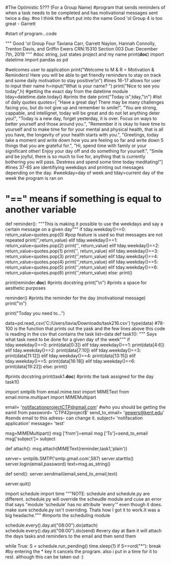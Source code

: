 #The Optimistic 5??? (For a Group Name)
#program that sends reminders of when a task needs to be completed and has motivational messages sent twice a day. 
#no I think the effort put into the name Good 'ol Group 4 is too great - Garrett 

#start of program...code

"""
Good 'ol Group Four
Taviana Carr, Garrett Naylon, Hannah Connolly, Trenton Davis, and Griffin Ewers
CRN:15310
Section 003
Due: December 7th, 2019
"""
#doc string, just states project and my name
print(__doc__)
import datetime
import pandas as pd

#welcomes user to application
print("Welcome to M & R = Motivation & Reminders! Here you will be able to get friendly reminders to stay on track and some daily motivation to stay positive!\n")
#lines 16-17 allows for user to input their name
h=input("What is your name? ")
print("Nice to see you today",h)
#getting the exact day from the datetime module
tday=datetime.date.today()
#prints the date 
print("Today is",tday,"\n")
#list of daily quotes 
quotes=[
       "Have a great day! There may be many challenges facing you, but do not give up and remember to smile!",
       "You are strong, cappable, and intellignet, today will be great and do not let anything deter you!",
       "Today is a new day, forget yesterday, it is over. Focus on ways to better yourself and those around you.",
       "Remember it is okay to have time to yourself and to make time for for your mental and physical health, that is all you have, the longevity of your health starts with you.",
       "Greetings, today take a moment and write down how you are feeling so far and write down 5 things that you are grateful for.",
       "Hi, spend time with family or your significant other! Enjoy your day off and do something for yourself.",
       "Smile and be joyful, there is so much to live for, anything that is currently bothering you will pass. Destress and spend some time today meditating!"]
#lines 37-65 are identifiying weekdays and printing out messages depending on the day.
#weekday=day of week and tday=current day of the week the program is ran on
# "==" means if something is equal to another variable 
def reminder():
    """This is making it possible to use the weekdays and say a certain message on a given day"""
    if tday.weekday()==0:
        return_value=quotes.pop(0)
        #pop feature is used so that messages are not repeated
        print('',return_value)
    elif tday.weekday()==1:
        return_value=quotes.pop(2)
        print('', return_value)
    elif tday.weekday()==2:
        return_value=quotes.pop(1)
        print('', return_value)
    elif tday.weekday()==3:
        return_value=quotes.pop(3)
        print('',return_value)
    elif tday.weekday()==4: 
        return_value=quotes.pop(4)
        print('',return_value)
    elif tday.weekday()==5:
        return_value=quotes.pop(5)
        print('',return_value)
    elif tday.weekday()==6:
        return_value=quotes.pop(6)
        print('',return_value)
    else:
        print()  

print(reminder.__doc__)
#prints docstring
print("\n")
#prints a space for aesthetic purposes
        
reminder()
#prints the reminder for the day (motivational message)
print("\n")

print("Today you need to...")
   
data=pd.read_csv('C:/Users/tavia/Downloads/task216.csv')
type(data)
#78-100 is the function that prints out the yask and the few lines above this code is reading in the csv that 
contains the task
list=data
def task1():
    """ Says what task need to be done for a given day of the week"""
    if tday.weekday()==0:
        print(data[0:3])
    elif tday.weekday()==1:
        print(data[4:6])
    elif tday.weekday()==2:
        print(data[7:10])
    elif tday.weekday()==3:
        print(data[11:12])
    elif tday.weekday()==4:
        print(data[13:15])
    elif tday.weekday()==5:
        print(data[16:18]) 
    elif tday.weekday()==6:
        print(data[19:22])
    else:
        print()

#prints docstring
print(task1.__doc__)
#prints the task assigned for the day   
task1()

import smtplib
from email.mime.text import MIMEText
from email.mime.multipart import MIMEMultipart

email= 'notifacationprojectCTP@gmail.com'
#who you should be getting the eamil from
password= 'CTP42project$'
send_to_email= 'gewers@kent.edu'
#sends email to this adress- can change it.
subject= 'notifacation application'
message= 'test' 

msg=MIMEMultipart()
msg ['from']=email 
msg ['To']=send_to_email
msg['subject']= subject

def attach(): 
    msg.attach(MIMEText(reminder,task1,'plain'))

server= smtplib.SMTP('smtp.gmail.com',587)
server.starttls()
server.login(email,password)
text=msg.as_string()

def send():
    server.sendmail(email,send_to_email,text)

server.quit()

import schedule
import time
"""NOTE: schedule and schedule.py are different. schedule.py will override the scheudle module and cuse an error that says "module 'schedule' has no attribute 'every'" even though it does. make sure schedule.py isn't overriding. Thats how I got it to work.It was a big headache."""
#imports the scheduling module 

schedule.every().day.at("08:00").do(attach)
schedule.every().day.at("08:00").do(send)
#every day at 8am it will attach the days tasks and reminders to the email and then send them

while True:
   S = schedule.run_pending()
   time.sleep(1)
   if S==ord("*"):
        break
#by entering the * key it cancels the program. also i put in a time for it to rest. although this can be taken out :)
